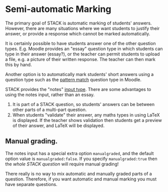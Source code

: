 # Semi-automatic Marking

The primary goal of STACK is automatic marking of students' answers.  However, there are many situations where we want students to justify their answer, or provide a response which cannot be marked automatically.

It is certainly possible to have students answer one of the other question types.  E.g. Moodle provides an "essay" question type in which students can type in their answer (essay?), or the teacher can permit students to upload a file, e.g. a picture of their written response.  The teacher can then mark this by hand.

Another option is to automatically mark students' short answers using a question type such as the [pattern match](https://moodle.org/plugins/qtype_pmatch) question type in Moodle.

STACK provides the "notes" [input type](../Authoring/Inputs.md).  There are some advantages to using the notes input, rather than an essay.

1. It is part of a STACK question, so students' answers can be between other parts of a multi-part question.
2. When students "validate" their answer, any maths types in using LaTeX is displayed.  If the teacher shows validation then students get a preview of their answer, and LaTeX will be displayed.

## Manual grading.

The notes input has a special extra option `manualgraded`, and the default option value is `manualgraded:false`.  If you specify `manualgraded:true` then the _whole STACK question_ will require manual grading!

There really is no way to mix automatic and manually graded parts of a question. Therefore, if you want automatic and manual marking you must have separate questions. 